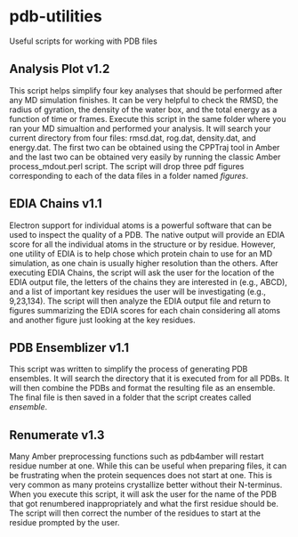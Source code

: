 # pdb-utilities
Useful scripts for working with PDB files

## Analysis Plot v1.2
This script helps simplify four key analyses that should be performed after any MD simulation finishes. It can be very helpful to check the RMSD, the radius of gyration, the density of the water box, and the total energy as a function of time or frames. Execute this script in the same folder where you ran your MD simualtion and performed your analysis. It will search your current directory from four files: rmsd.dat, rog.dat, density.dat, and energy.dat. The first two can be obtained using the CPPTraj tool in Amber and the last two can be obtained very easily by running the classic Amber process_mdout.perl script. The script will drop three pdf figures corresponding to each of the data files in a folder named *figures*.

## EDIA Chains v1.1
Electron support for individual atoms is a powerful software that can be used to inspect the quality of a PDB. The native output will provide an EDIA score for all the individual atoms in the structure or by residue. However, one utility of EDIA is to help chose which protein chain to use for an MD simulation, as one chain is usually higher resolution than the others. After executing EDIA Chains, the script will ask the user for the location of the EDIA output file, the letters of the chains they are interested in (e.g., ABCD), and a list of important key residues the user will be investigating (e.g., 9,23,134). The script will then analyze the EDIA output file and return to figures summarizing the EDIA scores for each chain considering all atoms and another figure just looking at the key residues. 

## PDB Ensemblizer v1.1
This script was written to simplify the process of generating PDB ensembles. It will search the directory that it is executed from for all PDBs. It will then combine the PDBs and format the resulting file as an ensemble. The final file is then saved in a folder that the script creates called *ensemble*.

## Renumerate v1.3
Many Amber preprocessing functions such as pdb4amber will restart residue number at one. While this can be useful when preparing files, it can be frustrating when the protein sequences does not start at one. This is very common as many proteins crystallize better without their N-terminus. When you execute this script, it will ask the user for the name of the PDB that got renumbered inappropriately and what the first residue should be. The script will then correct the number of the residues to start at the residue prompted by the user.
